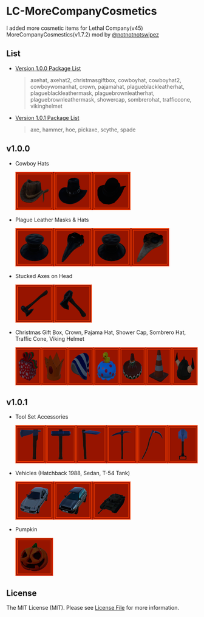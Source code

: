 # LC-MoreCompanyCosmetics
I added more cosmetic items for Lethal Company(v45) MoreCompanyCosmestics(v1.7.2) mod by [@notnotnotswipez](https://github.com/notnotnotswipez/MoreCompany)

## List
- [Version 1.0.0 Package List](#v100)
  > axehat, axehat2, christmasgiftbox, cowboyhat, cowboyhat2, cowboywomanhat, crown, pajamahat, plagueblackleatherhat, plagueblackleathermask, plaguebrownleatherhat, plaguebrownleathermask, showercap, sombrerohat, trafficcone, vikinghelmet

- [Version 1.0.1 Package List](#v101)
  > axe, hammer, hoe, pickaxe, scythe, spade

## v1.0.0

- Cowboy Hats

    <a href="screenshots/v1.0.0/cowboyhats.png" target="_blank" rel="nofollow">
        <img src="screenshots/v1.0.0/cowboyhats.png" alt="Cowboy Hats" height="100">
    </a>

- Plague Leather Masks & Hats

    <a href="screenshots/v1.0.0/plagueleathermasksandhats.png" target="_blank" rel="nofollow">
        <img src="screenshots/v1.0.0/plagueleathermasksandhats.png" alt="Plague Leather Masks & Hats" height="100">
    </a>

- Stucked Axes on Head

    <a href="screenshots/v1.0.0/stuckedaxes.png" target="_blank" rel="nofollow">
        <img src="screenshots/v1.0.0/stuckedaxes.png" alt="Stucked Axes on Head" height="100">
    </a>

- Christmas Gift Box, Crown, Pajama Hat, Shower Cap, Sombrero Hat, Traffic Cone, Viking Helmet

    <a href="screenshots/v1.0.0/others.png" target="_blank" rel="nofollow">
        <img src="screenshots/v1.0.0/others.png" alt="Christmas Gift Box, Crown, Pajama Hat, Shower Cap, Sombrero Hat, Traffic Cone, Viking Helmet" height="100">
    </a>

## v1.0.1

- Tool Set Accessories

    <a href="screenshots/v1.0.1/toolset.png" target="_blank" rel="nofollow">
        <img src="screenshots/v1.0.1/toolset.png" alt="Tool Set Accessories" height="100">
    </a>

- Vehicles (Hatchback 1988, Sedan, T-54 Tank)

    <a href="screenshots/v1.0.1/vehicles.png" target="_blank" rel="nofollow">
        <img src="screenshots/v1.0.1/vehicles.png" alt="Vehicles (Hatchback 1988, Sedan, T-54 Tank)" height="100">
    </a>

- Pumpkin

    <a href="screenshots/v1.0.1/pumpkin.png" target="_blank" rel="nofollow">
        <img src="screenshots/v1.0.1/pumpkin.png" alt="Pumpkin" height="100">
    </a>

## License

The MIT License (MIT). Please see [License File](LICENSE) for more information.